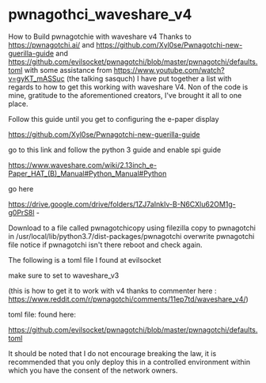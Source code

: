 # pwnagothci_waveshare_v4
How to Build pwnagotchie with waveshare v4
Thanks to https://pwnagotchi.ai/ and https://github.com/Xyl0se/Pwnagotchi-new-guerilla-guide and https://github.com/evilsocket/pwnagotchi/blob/master/pwnagotchi/defaults.toml with some assistance from https://www.youtube.com/watch?v=gyKT_mASSuc (the talking sasquch) I have put together a list with regards to how to get this working with waveshare V4. Non of the code is mine, gratitude to the aforementioned creators, I've brought it all to one place.

 Follow this guide until you get to configuring the e-paper display 
 
 https://github.com/Xyl0se/Pwnagotchi-new-guerilla-guide 

go to this link and follow the python 3 guide and enable spi guide

https://www.waveshare.com/wiki/2.13inch_e-Paper_HAT_(B)_Manual#Python_Manual#Python

go here

https://drive.google.com/drive/folders/1ZJ7aInkIv-B-N6CXlu62OM1g-g0PrS8l - 

Download to a file called pwnagotchicopy using filezilla copy to pwnagotchi in /usr/local/lib/python3.7/dist-packages/pwnagotchi overwrite pwnagotchi file notice if pwnagotchi isn't there reboot and check again. 

The following is a toml file I found at evilsocket 

make sure to set to waveshare_v3 

(this is how to get it to work with v4 thanks to commenter here : https://www.reddit.com/r/pwnagotchi/comments/11ep7td/waveshare_v4/)

toml file: found here:

https://github.com/evilsocket/pwnagotchi/blob/master/pwnagotchi/defaults.toml

It should be noted that I do not encourage breaking the law, it is recommended that you only deploy this in a controlled environment within which you have the consent of the network owners.

